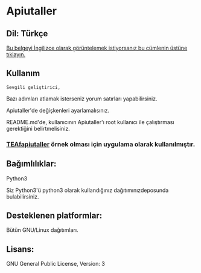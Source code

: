 # Apiutaller
## Dil: Türkçe
[Bu belgeyi İngilizce olarak görüntelemek istiyorsanız bu cümlenin üstüne tıklayın.](https://github.com/MuKonqi/apiutaller/blob/main/README.md)
## Kullanım
    Sevgili geliştirici,
Bazı adımları atlamak isterseniz yorum satırları yapabilirsiniz.

Apiutaller'de değişkenleri ayarlamalısınız.

README.md'de, kullanıcının Apiutaller'ı root kullanıcı ile çalıştırması gerektiğini belirtmelisiniz.

### [TEAfapiutaller](https://github.com/MuKonqi/TEAf) örnek olması için uygulama olarak kullanılmıştır.
## Bağımlılıklar:
Python3

Siz Python3'ü python3 olarak kullandığınız dağıtımınızdeposunda bulabilirsiniz.

## Desteklenen platformlar:
Bütün GNU/Linux dağıtımları.

## Lisans:
GNU General Public License, Version: 3

